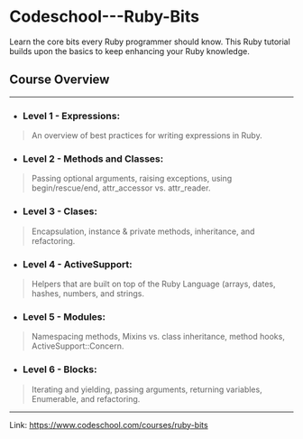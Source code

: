 # Codeschool---Ruby-Bits

Learn the core bits every Ruby programmer should know. This Ruby tutorial builds upon the basics to keep enhancing your Ruby knowledge.

## Course Overview
------------------
+ ### Level 1 - Expressions: 
> An overview of best practices for writing expressions in Ruby.

+ ### Level 2 - Methods and Classes:
> Passing optional arguments, raising exceptions, using begin/rescue/end, attr_accessor vs. attr_reader.

+ ### Level 3 - Clases:
> Encapsulation, instance & private methods, inheritance, and refactoring.

+ ### Level 4 - ActiveSupport:
> Helpers that are built on top of the Ruby Language (arrays, dates, hashes, numbers, and strings.

+ ### Level 5 - Modules:
> Namespacing methods, Mixins vs. class inheritance, method hooks, ActiveSupport::Concern.

+ ### Level 6 - Blocks:
> Iterating and yielding, passing arguments, returning variables, Enumerable, and refactoring.

--------------------------------------------------
Link: https://www.codeschool.com/courses/ruby-bits

